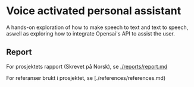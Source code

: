 Voice activated personal assistant
==================================

A hands-on exploration of how to make speech to text and text to speech,
aswell as exploring how to integrate Opensai's API to assist the user.

## Report
For prosjektets rapport (Skrevet på Norsk), se [./reports/report.md](./reports/report.md)

For referanser brukt i prosjektet, se [./references/references.md)
